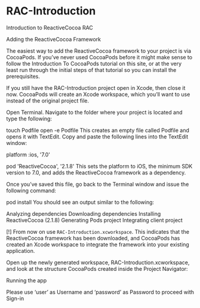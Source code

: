 # RAC-Introduction
Introduction to ReactiveCocoa RAC

Adding the ReactiveCocoa Framework

The easiest way to add the ReactiveCocoa framework to your project is via CocoaPods. If you’ve never used CocoaPods before it might make sense to follow the Introduction To CocoaPods tutorial on this site, or at the very least run through the initial steps of that tutorial so you can install the prerequisites.

If you still have the RAC-Introduction project open in Xcode, then close it now. CocoaPods will create an Xcode workspace, which you’ll want to use instead of the original project file.

Open Terminal. Navigate to the folder where your project is located and type the following:

touch Podfile
open -e Podfile
This creates an empty file called Podfile and opens it with TextEdit. Copy and paste the following lines into the TextEdit window:

platform :ios, '7.0'
 
pod 'ReactiveCocoa', '2.1.8'
This sets the platform to iOS, the minimum SDK version to 7.0, and adds the ReactiveCocoa framework as a dependency.

Once you’ve saved this file, go back to the Terminal window and issue the following command:

pod install
You should see an output similar to the following:

Analyzing dependencies
Downloading dependencies
Installing ReactiveCocoa (2.1.8)
Generating Pods project
Integrating client project
 
[!] From now on use `RAC-Introduction.xcworkspace`.
This indicates that the ReactiveCocoa framework has been downloaded, and CocoaPods has created an Xcode workspace to integrate the framework into your existing application.

Open up the newly generated workspace, RAC-Introduction.xcworkspace, and look at the structure CocoaPods created inside the Project Navigator:



Running the app

Please use ‘user’ as Username and ‘password’ as Password to proceed with Sign-in
